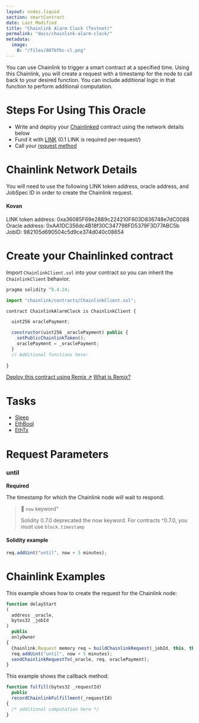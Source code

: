 ```yaml
---
layout: nodes.liquid
section: smartContract
date: Last Modified
title: "Chainlink Alarm Clock (Testnet)"
permalink: "docs/chainlink-alarm-clock/"
metadata: 
  image: 
    0: "/files/807bfbc-cl.png"
---
```

You can use Chainlink to trigger a smart contract at a specified time. Using this Chainlink, you will create a request with a timestamp for the node to call back to your desired function. You can include additional logic in that function to perform additional computation.

# Steps For Using This Oracle

- Write and deploy your [Chainlinked](../intermediates-tutorial/)  contract using the network details below
- Fund it with [LINK](../link-token-contracts/) (0.1 LINK is required per-request/)
- Call your [request method](./#chainlink-examples) 

# Chainlink Network Details

You will need to use the following LINK token address, oracle address, and JobSpec ID in order to create the Chainlink request.


#### Kovan
LINK token address: 0xa36085F69e2889c224210F603D836748e7dC0088
Oracle address: 0xAA1DC356dc4B18f30C347798FD5379F3D77ABC5b
JobID:  982105d690504c5d9ce374d040c08654

# Create your Chainlinked contract

Import `ChainlinkClient.sol` into your contract so you can inherit the `ChainlinkClient` behavior.

```javascript
pragma solidity ^0.4.24;

import "chainlink/contracts/ChainlinkClient.sol";

contract ChainlinkAlarmClock is ChainlinkClient {

  uint256 oraclePayment;

  constructor(uint256 _oraclePayment) public {
    setPublicChainlinkToken();
    oraclePayment = _oraclePayment;
  }
  // Additional functions here:
  
}
```

<div class="remix-callout">
  <a href="https://remix.ethereum.org/#gist=e71aab73726c5a2f99ee00c1a70cfef8&optimize=true&version=soljson-v0.6.12+commit.27d51765.js&evmVersion=null&runs=200" target="_blank" class="cl-button--ghost solidity-tracked">Deploy this contract using Remix ↗</a>
    <a href="../deploy-your-first-contract/" title="">What is Remix?</a>
</div>

# Tasks

- [Sleep](../core-adapters/#sleep)
- [EthBool](../core-adapters/#ethbool)
- [EthTx](../core-adapters/#ethtx)

# Request Parameters

### until

**Required**

The timestamp for which the Chainlink node will wait to respond.

> 🚧 `now` keyword"
> 
> Solidity 0.7.0 deprecated the now keyword. For contracts ^0.7.0, you must use `block.timestamp`

#### Solidity example

```javascript
req.addUint("until", now + 5 minutes);
```

# Chainlink Examples

This example shows how to create the request for the Chainlink node:

```javascript
function delayStart
(
  address _oracle,
  bytes32 _jobId
)
  public
  onlyOwner
{
  Chainlink.Request memory req = buildChainlinkRequest(_jobId, this, this.fulfill.selector);
  req.addUint("until", now + 5 minutes);
  sendChainlinkRequestTo(_oracle, req, oraclePayment);
}
```

This example shows the callback method:

```javascript
function fulfill(bytes32 _requestId)
  public
  recordChainlinkFulfillment(_requestId)
{
  /* additional computation here */
}
```